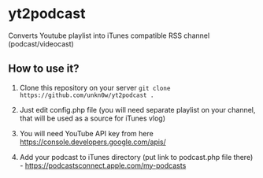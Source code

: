 # yt2podcast
Converts Youtube playlist into iTunes compatible RSS channel (podcast/videocast)

## How to use it?

1) Clone this repository on your server
`git clone https://github.com/unkn0w/yt2podcast .`

2) Just edit config.php file (you will need separate playlist on your channel, that will be used as a source for iTunes vlog)

3) You will need YouTube API key from here https://console.developers.google.com/apis/

4) Add your podcast to iTunes directory (put link to podcast.php file there) - https://podcastsconnect.apple.com/my-podcasts

